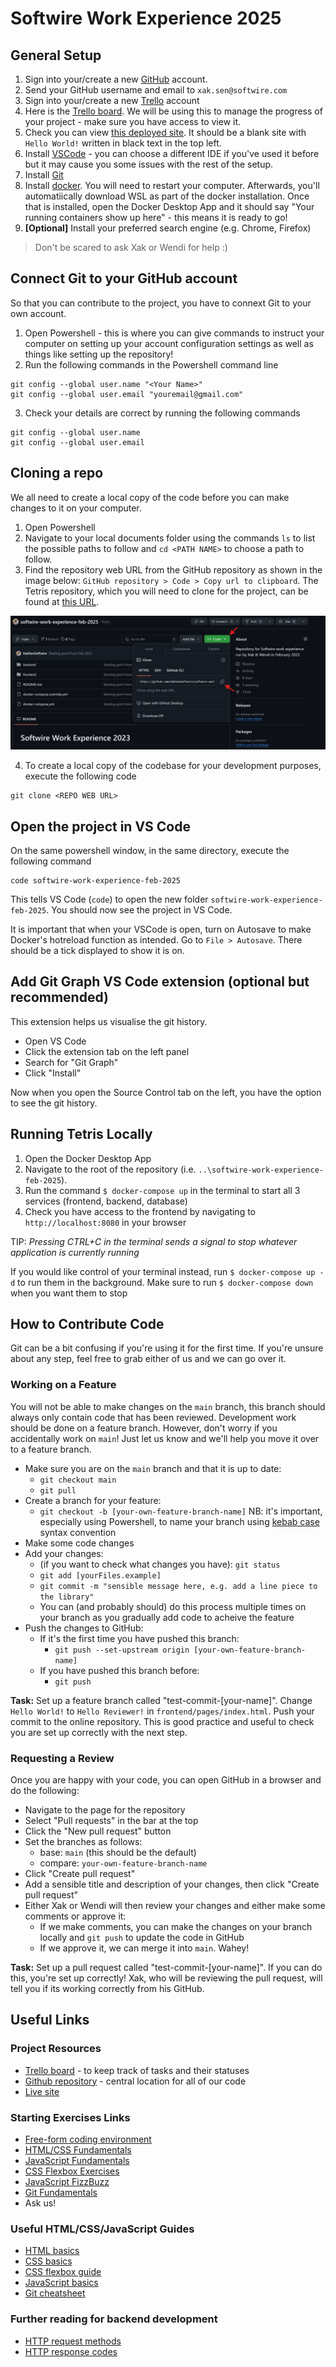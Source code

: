 # Softwire Work Experience 2025

## General Setup
1. Sign into your/create a new [GitHub](https://github.com/signup) account.
2. Send your GitHub username and email to `xak.sen@softwire.com`
3. Sign into your/create a new [Trello](https://id.atlassian.com/signup?application=trello&continue=https%3A%2F%2Ftrello.com%2Fauth%2Fatlassian%2Fcallback%3FreturnUrl%3D%252F%26display%3DeyJ2ZXJpZmljYXRpb25TdHJhdGVneSI6InNvZnQifQ%253D%253D%26aaOnboarding%3D%26updateEmail%3D%26traceId%3D%26ssoVerified%3D%26createMember%3Dtrue%26jiraInviteLink%3D&display=eyJ2ZXJpZmljYXRpb25TdHJhdGVneSI6InNvZnQifQ%3D%3D) account
4. Here is the [Trello board](https://trello.com/invite/b/67ab6afb59b643271d16d90a/ATTIea18b0eacececb17b89dca60b2976d4dDB9CD017/softwire-work-exp-feb-2025). We will be using this to manage the progress of your project - make sure you have access to view it.
5. Check you can view [this deployed site](https://softwire-work-experience-feb-2025-opal.vercel.app/). It should be a blank site with `Hello World!` written in black text in the top left.
6. Install [VSCode](https://code.visualstudio.com/download) - you can choose a different IDE if you've used it before but it may cause you some issues with the rest of the setup.
7. Install [Git](https://git-scm.com/downloads/win)
8. Install [docker](https://docs.docker.com/desktop/setup/install/windows-install/). You will need to restart your computer. Afterwards, you'll automatiically download WSL as part of the docker installation. Once that is installed, open the Docker Desktop App and it should say "Your running containers show up here" - this means it is ready to go!
9. **[Optional]** Install your preferred search engine (e.g. Chrome, Firefox)

> Don't be scared to ask Xak or Wendi for help :)

## Connect Git to your GitHub account
So that you can contribute to the project, you have to connext Git to your own account.
1. Open Powershell - this is where you can give commands to instruct your computer on setting up your account configuration settings as well as things like setting up the repository!
2. Run the following commands in the Powershell command line
```
git config --global user.name "<Your Name>"
git config --global user.email "youremail@gmail.com"
```
3. Check your details are correct by running the following commands
```
git config --global user.name
git config --global user.email
``` 

## Cloning a repo
We all need to create a local copy of the code before you can make changes to it on your computer.
1. Open Powershell
2. Navigate to your local documents folder using the commands `ls` to list the possible paths to follow and `cd <PATH NAME>` to choose a path to follow. 
3. Find the repository web URL from the GitHub repository as shown in the image below: `GitHub repository > Code > Copy url to clipboard`. The Tetris repository, which you will need to clone for the project, can be found at [this URL](https://github.com/XakSenSoftwire/softwire-work-experience-feb-2025).

![Clone repo image](course-assets/clone-repo.png)

4. To create a local copy of the codebase for your development purposes, execute the following code
```
git clone <REPO WEB URL>
```

## Open the project in VS Code
On the same powershell window, in the same directory, execute the following command
```
code softwire-work-experience-feb-2025
```
This tells VS Code (`code`) to open the new folder `softwire-work-experience-feb-2025`.
You should now see the project in VS Code.

It is important that when your VSCode is open, turn on Autosave to make Docker's hotreload function as intended. Go to `File > Autosave`. There should be a tick displayed to show it is on.

## Add Git Graph VS Code extension (optional but recommended)
This extension helps us visualise the git history.

- Open VS Code
- Click the extension tab on the left panel
- Search for "Git Graph"
- Click "Install"

Now when you open the Source Control tab on the left, you have the option to see the git history.

## Running Tetris Locally
1. Open the Docker Desktop App 
2. Navigate to the root of the repository (i.e. `..\softwire-work-experience-feb-2025`).
3. Run the command `$ docker-compose up` in the terminal to start all 3 services (frontend, backend, database)
4. Check you have access to the frontend by navigating to `http://localhost:8080` in your browser

TIP: *Pressing CTRL+C in the terminal sends a signal to stop whatever application is currently running*

If you would like control of your terminal instead, run `$ docker-compose up -d` to run them in the background. Make sure to run `$ docker-compose down` when you want them to stop

 ## How to Contribute Code

Git can be a bit confusing if you're using it for the first time. If you're unsure about any step, feel free to grab either of us and we can go over it.

### Working on a Feature

You will not be able to make changes on the `main` branch, this branch should always only contain code that has been reviewed. Development work should be done on a feature branch. However, don't worry if you accidentally work on `main`! Just let us know and we'll help you move it over to a feature branch.

- Make sure you are on the `main` branch and that it is up to date:
    - `git checkout main`
    - `git pull`
- Create a branch for your feature:
    - `git checkout -b [your-own-feature-branch-name]`
    NB: it's important, especially using Powershell, to name your branch using [kebab case](https://developer.mozilla.org/en-US/docs/Glossary/Kebab_case) syntax convention
- Make some code changes
- Add your changes:
    - (if you want to check what changes you have): `git status`
    - `git add [yourFiles.example]`
    - `git commit -m "sensible message here, e.g. add a line piece to the library"`
    - You can (and probably should) do this process multiple times on your branch as you gradually add code to acheive the feature
- Push the changes to GitHub:
    - If it's the first time you have pushed this branch:
        - `git push --set-upstream origin [your-own-feature-branch-name]`
    - If you have pushed this branch before:
        - `git push`

**Task:** Set up a feature branch called "test-commit-[your-name]". Change `Hello World!` to `Hello Reviewer!` in `frontend/pages/index.html`. Push your commit to the online repository. This is good practice and useful to check you are set up correctly with the next step.

### Requesting a Review

Once you are happy with your code, you can open GitHub in a browser and do the following:
- Navigate to the page for the repository
- Select "Pull requests" in the bar at the top
- Click the "New pull request" button
- Set the branches as follows:
    - base: `main` (this should be the default)
    - compare: `your-own-feature-branch-name`
- Click "Create pull request"
- Add a sensible title and description of your changes, then click "Create pull request"
- Either Xak or Wendi will then review your changes and either make some comments or approve it:
    - If we make comments, you can make the changes on your branch locally and `git push` to update the code in GitHub
    - If we approve it, we can merge it into `main`. Wahey!

**Task:** Set up a pull request called "test-commit-[your-name]". If you can do this, you're set up correctly! Xak, who will be reviewing the pull request, will tell you if its working correctly from his GitHub.

## Useful Links

### Project Resources
- [Trello board](https://trello.com/invite/b/67ab6afb59b643271d16d90a/ATTIea18b0eacececb17b89dca60b2976d4dDB9CD017/softwire-work-exp-feb-2025) - to keep track of tasks and their statuses
- [Github repository](https://github.com/XakSenSoftwire/softwire-work-experience-feb-2025) - central location for all of our code
- [Live site](https://softwire-work-experience-feb-2025-git-w-c7f8f8-wendifs-projects.vercel.app/)

### Starting Exercises Links
- [Free-form coding environment](https://liveweave.com/#)
- [HTML/CSS Fundamentals](https://www.freecodecamp.org/learn/2022/responsive-web-design)
- [JavaScript Fundamentals](https://www.freecodecamp.org/learn/javascript-algorithms-and-data-structures-v8/)
- [CSS Flexbox Exercises](https://flexboxfroggy.com/)
- [JavaScript FizzBuzz](https://codingdojo.org/kata/FizzBuzz/)
- [Git Fundamentals](https://learngitbranching.js.org/)
- Ask us!

### Useful HTML/CSS/JavaScript Guides

- [HTML basics](https://developer.mozilla.org/en-US/docs/Learn/Getting_started_with_the_web/HTML_basics)
- [CSS basics](https://developer.mozilla.org/en-US/docs/Learn/Getting_started_with_the_web/CSS_basics)
- [CSS flexbox guide](https://css-tricks.com/snippets/css/a-guide-to-flexbox/)
- [JavaScript basics](https://developer.mozilla.org/en-US/docs/Learn/Getting_started_with_the_web/JavaScript_basics)
- [Git cheatsheet](https://education.github.com/git-cheat-sheet-education.pdf)

### Further reading for backend development
- [HTTP request methods](https://developer.mozilla.org/en-US/docs/Web/HTTP/Methods)
- [HTTP response codes](https://developer.mozilla.org/en-US/docs/Web/HTTP/Status)
